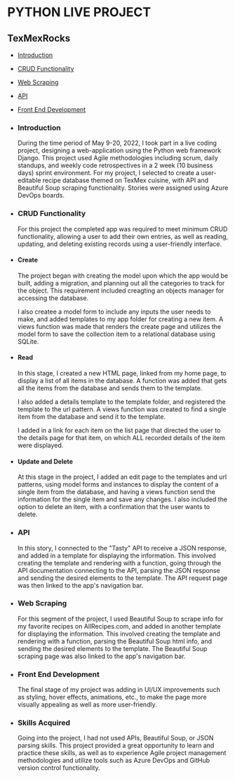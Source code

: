 # PYTHON LIVE PROJECT

<h2>TexMexRocks</h2>
<ul>
  <li><p><a href="#intro">Introduction</a></p></li>
  <li><p><a href="#CRUD">CRUD Functionality</a></p></li>
  <li><p><a href="#scrape">Web Scraping</a></p></li>
  <li><p><a href="#api">API</a></p></li>
  <li><p><a href="#front">Front End Development</a></p></li>


<li><h3 id="intro">Introduction</h3></li>
During the time period of May 9-20, 2022, I took part in a live coding project, designing a web-application using the Python web framework Django.  This project used Agile methodologies including scrum, daily standups, and weekly code retrospectives in a 2 week (10 business days) sprint environment.  For my project, I selected to create a user-editable recipe database themed on TexMex cuisine, with API and Beautiful Soup scraping functionality. Stories were assigned using Azure DevOps boards.

<li><h3 id="CRUD">CRUD Functionality</h3></li>
For this project the completed app was required to meet minimum CRUD functionality, allowing a user to add their own entries, as well as reading, updating, and deleting existing records using a user-friendly interface.

<li><h4>Create</h4></li>
The project began with creating the model upon which the app would be built, adding a migration, and planning out all the categories to track for the object. This requirement included creagting an objects manager for accessing the database.

I also createe a model form to include any inputs the user needs to make, and added templates to my app folder for creating a new item. A views function was made that renders the create page and utilizes the model form to save the collection item to a relational database using SQLite.

<li><h4>Read</h4></li>
In this stage, I created a new HTML page, linked from my home page, to display a list of all items in the database. A function was added that gets all the items from the database and sends them to the template.

I also added a details template to the template folder, and registered the template to the url pattern. A views function was created to find a single item from the database and send it to the template.

I added in a link for each item on the list page that directed the user to the details page for that item, on which ALL recorded details of the item were displayed.

<li><h4>Update and Delete</h4></li>
At this stage in the project, I added an edit page to the templates and url patterns, using model forms and instances to display the content of a single item from the database, and having a views function send the information for the single item and save any changes. I also included the option to delete an item, with a confirmation that the user wants to delete.

<li><h3 id="api">API</h3></li>
In this story, I connected to the "Tasty" API to receive a JSON response, and added in a template for displaying the information. This involved creating the template and rendering with a function, going through the API documentation connecting to the API, parsing the JSON response and sending the desired elements to the template. The API request page was then linked to the app's navigation bar.

<li><h3 id="scrape">Web Scraping</h3></li>
For this segment of the project, I used Beautiful Soup to scrape info for my favorite recipes on AllRecipes.com, and added in another template for displaying the information. This involved creating the template and rendering with a function, parsing the Beautiful Soup html info, and sending the desired elements to the template. The Beautiful Soup scraping page was also linked to the app's navigation bar.

<li><h3 id="front">Front End Development</h3></li>
The final stage of my project was adding in UI/UX improvements such as styling, hover effects, animations, etc., to make the page more visually appealing as well as more user-friendly. 

<li><h3>Skills Acquired</h3></li>
Going into the project, I had not used APIs, Beautiful Soup, or JSON parsing skills.  This project provided a great opportunity to learn and practice these skills, as well as to experience Agile project management methodologies and utilize tools such as Azure DevOps and GitHub version control functionality.
</ul>